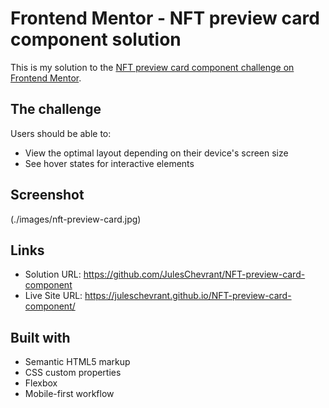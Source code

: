 # Frontend Mentor - NFT preview card component solution

This is my solution to the [NFT preview card component challenge on Frontend Mentor](https://www.frontendmentor.io/challenges/nft-preview-card-component-SbdUL_w0U).

## The challenge

Users should be able to:

- View the optimal layout depending on their device's screen size
- See hover states for interactive elements

## Screenshot

(./images/nft-preview-card.jpg)

## Links

- Solution URL: https://github.com/JulesChevrant/NFT-preview-card-component
- Live Site URL: https://juleschevrant.github.io/NFT-preview-card-component/

## Built with

- Semantic HTML5 markup
- CSS custom properties
- Flexbox
- Mobile-first workflow
